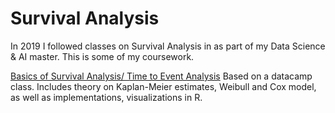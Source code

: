 # Survival Analysis

In 2019 I followed classes on Survival Analysis in as part of my Data Science & AI master.
This is some of my coursework.

[Basics of Survival Analysis/ Time to Event Analysis](survival_analysis_basics.Rmd)
Based on a datacamp class. Includes theory on Kaplan-Meier estimates, Weibull and Cox model, as well as implementations, visualizations in R. 

